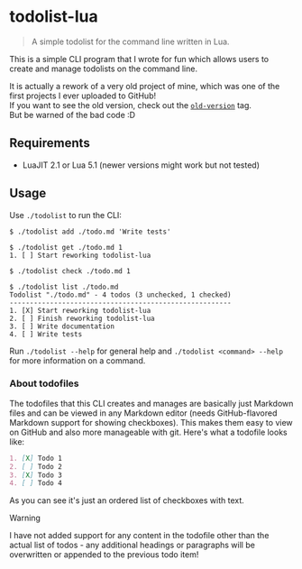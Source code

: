 # todolist-lua

> A simple todolist for the command line written in Lua.

This is a simple CLI program that I wrote for fun which allows
users to create and manage todolists on the command line.

It is actually a rework of a very old project of mine, which was one of the
first projects I ever uploaded to GitHub!  
If you want to see the old version, check out the 
[`old-version`](https://github.com/jonasgeiler/todolist-lua/tree/old-version)
tag.  
But be warned of the bad code :D

## Requirements

- LuaJIT 2.1 or Lua 5.1 (newer versions might work but not tested)

## Usage

Use `./todolist` to run the CLI:

```shell
$ ./todolist add ./todo.md 'Write tests'

$ ./todolist get ./todo.md 1
1. [ ] Start reworking todolist-lua

$ ./todolist check ./todo.md 1

$ ./todolist list ./todo.md
Todolist "./todo.md" - 4 todos (3 unchecked, 1 checked)
-------------------------------------------------------
1. [X] Start reworking todolist-lua
2. [ ] Finish reworking todolist-lua
3. [ ] Write documentation
4. [ ] Write tests
```

Run `./todolist --help` for general help and `./todolist <command> --help` for
more information on a command.

### About todofiles

The todofiles that this CLI creates and manages are basically just Markdown files 
and can be viewed in any Markdown editor (needs GitHub-flavored Markdown support 
for showing checkboxes).
This makes them easy to view on GitHub and also more manageable with git.
Here's what a todofile looks like:

```markdown
1. [X] Todo 1
2. [ ] Todo 2
3. [X] Todo 3
4. [ ] Todo 4
```

As you can see it's just an ordered list of checkboxes with text.

> [!WARNING]
> I have not added support for any content in the todofile other than the
> actual list of todos - any additional headings or paragraphs will be overwritten
> or appended to the previous todo item!
